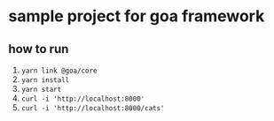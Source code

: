 # sample project for goa framework

## how to run

1. `yarn link @goa/core`
2. `yarn install`
3. `yarn start`
4. `curl -i 'http://localhost:8000'`
5. `curl -i 'http://localhost:8000/cats'`
